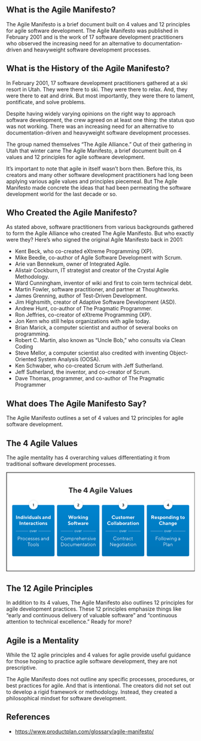 ## What is the Agile Manifesto?

The Agile Manifesto is a brief document built on 4 values and 12 principles for agile software development. The Agile Manifesto was published in February 2001 and is the work of 17 software development practitioners who observed the increasing need for an alternative to documentation-driven and heavyweight software development processes.

## What is the History of the Agile Manifesto?
In February 2001, 17 software development practitioners gathered at a ski resort in Utah. They were there to ski. They were there to relax. And, they were there to eat and drink. But most importantly, they were there to lament, pontificate, and solve problems.

Despite having widely varying opinions on the right way to approach software development, the crew agreed on at least one thing: the status quo was not working. There was an increasing need for an alternative to documentation-driven and heavyweight software development processes.

The group named themselves “The Agile Alliance.” Out of their gathering in Utah that winter came The Agile Manifesto, a brief document built on 4 values and 12 principles for agile software development.

It’s important to note that agile in itself wasn’t born then. Before this, its creators and many other software development practitioners had long been applying various agile values and principles piecemeal. But The Agile Manifesto made concrete the ideas that had been permeating the software development world for the last decade or so.

## Who Created the Agile Manifesto?
As stated above, software practitioners from various backgrounds gathered to form the Agile Alliance who created The Agile Manifesto. But who exactly were they? Here’s who signed the original Agile Manifesto back in 2001:

- Kent Beck, who co-created eXtreme Programming (XP).
- Mike Beedle, co-author of Agile Software Development with Scrum.
- Arie van Bennekum, owner of Integrated Agile.
- Alistair Cockburn, IT strategist and creator of the Crystal Agile Methodology.
- Ward Cunningham, inventor of wiki and first to coin term technical debt.
- Martin Fowler, software practitioner, and partner at Thoughtworks.
- James Grenning, author of Test-Driven Development.
- Jim Highsmith, creator of Adaptive Software Development (ASD).
- Andrew Hunt, co-author of The Pragmatic Programmer.
- Ron Jeffries, co-creator of eXtreme Programming (XP).
- Jon Kern who still helps organizations with agile today.
- Brian Marick, a computer scientist and author of several books on programming.
- Robert C. Martin, also known as “Uncle Bob,” who consults via Clean Coding
- Steve Mellor, a computer scientist also credited with inventing Object-Oriented System Analysis (OOSA).
- Ken Schwaber, who co-created Scrum with Jeff Sutherland.
- Jeff Sutherland, the inventor, and co-creator of Scrum.
- Dave Thomas, programmer, and co-author of The Pragmatic Programmer

## What does The Agile Manifesto Say?
The Agile Manifesto outlines a set of 4 values and 12 principles for agile software development.

## The 4 Agile Values
The agile mentality has 4 overarching values differentiating it from traditional software development processes.

![](images/image_20210118_133153.png)

## The 12 Agile Principles
In addition to its 4 values, The Agile Manifesto also outlines 12 principles for agile development practices. These 12 principles emphasize things like “early and continuous delivery of valuable software” and “continuous attention to technical excellence.” Ready for more?

## Agile is a Mentality
While the 12 agile principles and 4 values for agile provide useful guidance for those hoping to practice agile software development, they are not prescriptive.

The Agile Manifesto does not outline any specific processes, procedures, or best practices for agile. And that is intentional. The creators did not set out to develop a rigid framework or methodology. Instead, they created a philosophical mindset for software development.

## References

* https://www.productplan.com/glossary/agile-manifesto/
